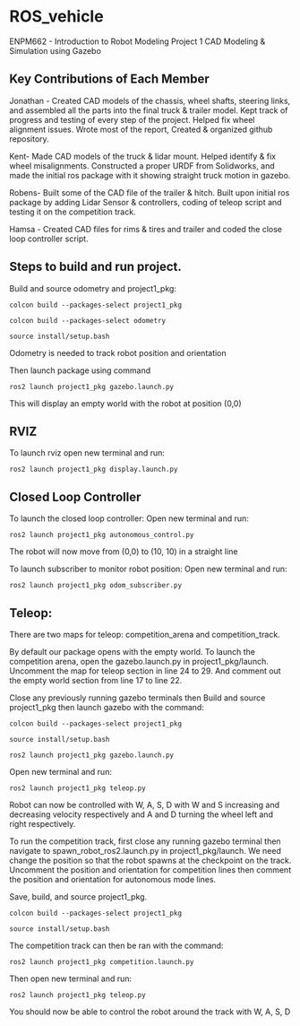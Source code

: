 # ROS_vehicle
ENPM662 - Introduction to Robot Modeling Project 1 CAD Modeling &amp; Simulation using Gazebo

## Key Contributions of Each Member

Jonathan - Created CAD models of the chassis, wheel shafts, steering links, and assembled all the parts into the final truck & trailer model. Kept track of progress and testing of every step of the project. Helped fix wheel alignment issues. Wrote most of the report, Created & organized github repository. 

Kent- Made CAD models of the truck & lidar mount. Helped identify & fix wheel misalignments. Constructed a proper URDF from Solidworks, and made the initial ros package with it showing straight truck motion in gazebo.

Robens- Built some of the CAD file of the trailer & hitch. Built upon initial ros package by adding Lidar Sensor & controllers, coding of teleop script and testing it on the competition track.

Hamsa - Created CAD files for rims & tires and trailer and coded the close loop controller script.

## Steps to build and run project.
Build and source odometry and project1_pkg:

`colcon build --packages-select project1_pkg`

`colcon build --packages-select odometry`

`source install/setup.bash`

Odometry is needed to track robot position and orientation

Then launch package using command 

`ros2 launch project1_pkg gazebo.launch.py`

This will display an empty world with the robot at position (0,0)

## RVIZ

To launch rviz
open new terminal and run: 

`ros2 launch project1_pkg display.launch.py`

## Closed Loop Controller
To launch the closed loop controller:
Open new terminal and run:

`ros2 launch project1_pkg autonomous_control.py`

The robot will now move from (0,0) to (10, 10) in a straight line

To launch subscriber to monitor robot position:
Open new terminal and run:

`ros2 launch project1_pkg odom_subscriber.py`

## Teleop:
There are two maps for teleop: competition_arena and competition_track. 

By default our package opens with the empty world. To launch the competition arena,
open the gazebo.launch.py in project1_pkg/launch. Uncomment the map for teleop section
in line 24 to 29. And comment out the empty world section from line 17 to line 22.

Close any previously running gazebo terminals then
Build and source project1_pkg then launch gazebo with the command:

`colcon build --packages-select project1_pkg`

`source install/setup.bash`

`ros2 launch project1_pkg gazebo.launch.py`

Open new terminal and run:

`ros2 launch project1_pkg teleop.py`

Robot can now be controlled with W, A, S, D with W and S increasing and decreasing velocity 
respectively and A and D turning the wheel left and right respectively. 

To run the competition track, first close any running gazebo terminal then navigate to 
spawn_robot_ros2.launch.py in project1_pkg/launch. We need change the position so that the robot
spawns at the checkpoint on the track. Uncomment the position and orientation for competition lines
then comment the position and orientation for autonomous mode lines. 

Save, build, and source project1_pkg. 

`colcon build --packages-select project1_pkg`

`source install/setup.bash`

The competition track can then be ran with the command:

`ros2 launch project1_pkg competition.launch.py`

Then open new terminal and run:

`ros2 launch project1_pkg teleop.py`

You should now be able to control the robot around the track with W, A, S, D
